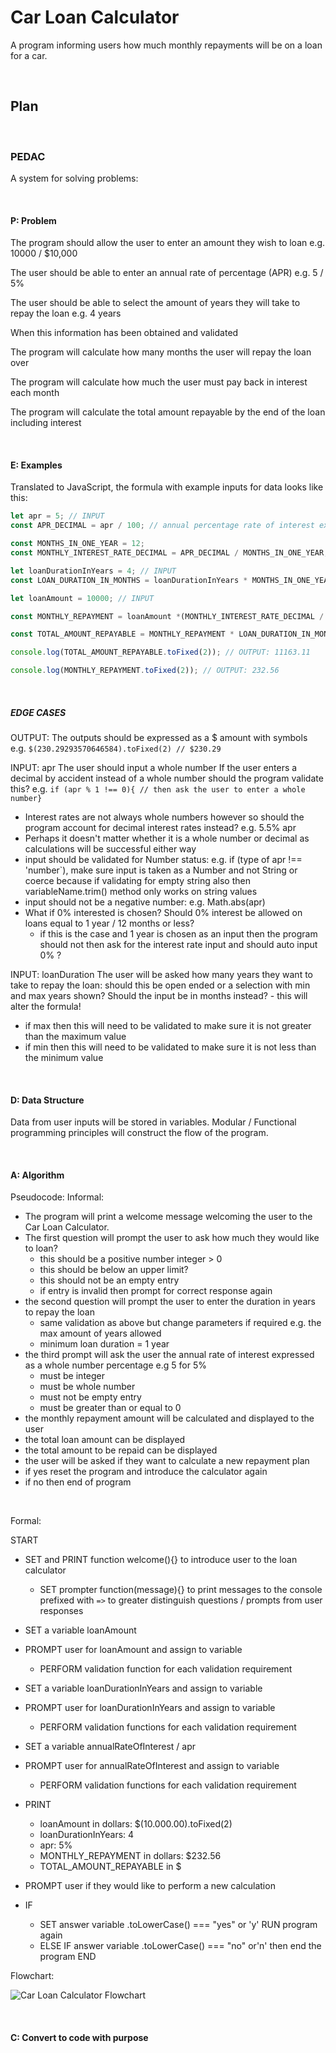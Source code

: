 # Car Loan Calculator 

A program informing users how much monthly repayments will be on a loan for a car.

<br>

## Plan

<br>

### PEDAC
A system for solving problems:

<br>

#### P: Problem
The program should allow the user to enter an amount they wish to loan e.g. 10000 / $10,000  

The user should be able to enter an annual rate of percentage (APR) e.g. 5 / 5%  

The user should be able to select the amount of years they will take to repay the loan e.g. 4 years  

When this information has been obtained and validated

The program will calculate how many months the user will repay the loan over 

The program will calculate how much the user must pay back in interest each month 

The program will calculate the total amount repayable by the end of the loan including interest

<br>

#### E: Examples
Translated to JavaScript, the formula with example inputs for data looks like this: 
<br>

```JavaScript
let apr = 5; // INPUT
const APR_DECIMAL = apr / 100; // annual percentage rate of interest expressed as a decimal number to use for calculations on values

const MONTHS_IN_ONE_YEAR = 12;
const MONTHLY_INTEREST_RATE_DECIMAL = APR_DECIMAL / MONTHS_IN_ONE_YEAR;

let loanDurationInYears = 4; // INPUT
const LOAN_DURATION_IN_MONTHS = loanDurationInYears * MONTHS_IN_ONE_YEAR;

let loanAmount = 10000; // INPUT

const MONTHLY_REPAYMENT = loanAmount *(MONTHLY_INTEREST_RATE_DECIMAL / (1 - Math.pow((1 + MONTHLY_INTEREST_RATE_DECIMAL), (- LOAN_DURATION_IN_MONTHS)))); // OUTPUT

const TOTAL_AMOUNT_REPAYABLE = MONTHLY_REPAYMENT * LOAN_DURATION_IN_MONTHS;

console.log(TOTAL_AMOUNT_REPAYABLE.toFixed(2)); // OUTPUT: 11163.11

console.log(MONTHLY_REPAYMENT.toFixed(2)); // OUTPUT: 232.56
```

<br>

##### EDGE CASES  

OUTPUT: 
The outputs should be expressed as a $ amount with symbols e.g. 
`$(230.29293570646584).toFixed(2) // $230.29`

INPUT: apr 
The user should input a whole number
If the user enters a decimal by accident instead of a whole number should the program validate this? e.g.
`if (apr % 1 !== 0){ // then ask the user to enter a whole number}`
- Interest rates are not always whole numbers however so should the program account for decimal interest rates instead? e.g. 5.5% apr
- Perhaps it doesn't matter whether it is a whole number or decimal as calculations will be successful either way
- input should be validated for Number status: e.g. if (type of apr !== 'number`), make sure input is taken as a Number and not String or coerce because if validating for empty string also then variableName.trim() method only works on string values
- input should not be a negative number: e.g.  Math.abs(apr)
- What if 0% interested is chosen? Should 0% interest be allowed on loans equal to 1 year / 12 months or less? 
  - if this is the case and 1 year is chosen as an input then the program should not then ask for the interest rate input and should auto input 0% ?

INPUT: loanDuration
The user will be asked how many years they want to take to repay the loan: should this be open ended or a selection with min and max years shown? Should the input be in months instead? - this will alter the formula!
- if max then this will need to be validated to make sure it is not greater than the maximum value
- if min then this will need to be validated to make sure it is not less than the minimum value


<br>

#### D: Data Structure
Data from user inputs will be stored in variables. 
Modular / Functional programming principles will construct the flow of the program.

<br>

#### A: Algorithm
Pseudocode:
Informal:
- The program will print a welcome message welcoming the user to the Car Loan Calculator.
- The first question will prompt the user to ask how much they would like to loan?
  - this should be a positive number integer > 0
  - this should be below an upper limit? 
  - this should not be an empty entry
  - if entry is invalid then prompt for correct response again
- the second question will prompt the user to enter the duration in years to repay the loan
  - same validation as above but change parameters if required e.g. the max amount of years allowed
  - minimum loan duration = 1 year
- the third prompt will ask the user the annual rate of interest expressed as a whole number percentage e.g 5 for 5%
  - must be integer
  - must be whole number
  - must not be empty entry
  - must be greater than or equal to 0
- the monthly repayment amount will be calculated and displayed to the user
- the total loan amount can be displayed
- the total amount to be repaid can be displayed
- the user will be asked if they want to calculate a new repayment plan
- if yes reset the program and introduce the calculator again
- if no then end of program

<br>

Formal:

START
- SET and PRINT function welcome(){} to introduce user to the loan calculator
  - SET prompter function(message){} to print messages to the console prefixed with `=>` to greater distinguish questions / prompts from user responses
- SET a variable loanAmount
- PROMPT user for loanAmount and assign to variable
  - PERFORM validation function for each validation requirement
  
- SET a variable loanDurationInYears and assign to variable
- PROMPT user for loanDurationInYears and assign to variable
  - PERFORM validation functions for each validation requirement
  
- SET a variable annualRateOfInterest / apr
- PROMPT user for annualRateOfInterest and assign to variable
  - PERFORM validation functions for each validation requirement

- PRINT
  - loanAmount in dollars: $(10.000.00).toFixed(2)
  - loanDurationInYears: 4
  - apr: 5%
  - MONTHLY_REPAYMENT in dollars: $232.56
  - TOTAL_AMOUNT_REPAYABLE in $
- PROMPT user if they would like to perform a new calculation
- IF 
  - SET answer variable .toLowerCase() === "yes" or 'y' RUN program again
  - ELSE IF answer variable .toLowerCase() === "no" or'n' then end the program
END


Flowchart:

![Car Loan Calculator Flowchart](car_loan_calculator_flowchart.png)

<br>

#### C: Convert to code with purpose
